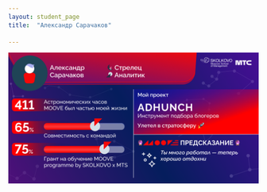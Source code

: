 ```yaml
---
layout: student_page
title:  "Александр Сарачаков"

---
```

<img class="img-fluid" src="/img/posts/Александр Сарачаков.png" alt="moove-2">

